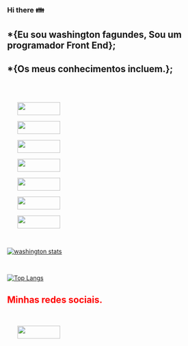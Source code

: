 ### Hi there :family:
<h2>*{Eu sou washington fagundes, Sou um programador Front End};</h2>

<h2>*{Os meus conhecimentos incluem.};</h2>

<br>
<br>

<ul style="list-style:none;">
    <img width="100px" height="30px" src="https://img.shields.io/badge/HTML-239120?style=for-the-badge&logo=html5&logoColor=white"/>
</ul>

<ul>
    <img width="100px" height="30px" src="https://img.shields.io/badge/CSS-239120?&style=for-the-badge&logo=css3&logoColor=white " />
</ul>

<ul>
    <img width="100px" height="30px" src="https://img.shields.io/badge/JavaScript-F7DF1E?style=for-the-badge&logo=javascript&logoColor=black " />
</ul>

<ul>
    <img width="100px" height="30px" src="https://img.shields.io/badge/TypeScript-007ACC?style=for-the-badge&logo=typescript&logoColor=white   " />
</ul>

<ul>
    <img width="100px" height="30px" src="https://img.shields.io/badge/React-20232A?style=for-the-badge&logo=react&logoColor=61DAFB " />
</ul>

<ul>
    <img width="100px" height="30px" src="https://img.shields.io/badge/Node.js-43853D?style=for-the-badge&logo=node.js&logoColor=white " />
</ul>

<ul>
    <img width="100px" height="30px" src="https://img.shields.io/badge/GitHub-100000?style=for-the-badge&logo=github&logoColor=white " />
</ul>

<br>

 [![washington stats](https://github-readme-stats.vercel.app/api?username=wsaraujo23)](https://github.com/anuraghazra/github-readme-stats)
 
<br>

[![Top Langs](https://github-readme-stats.vercel.app/api/top-langs/?username=wsaraujo23)](https://github.com/anuraghazra/github-readme-stats)

<h2 style="color: red;">Minhas redes sociais.</h2>
<br>
 
<ul>
  <a href="https://www.linkedin.com/in/washington-araujo-ba457a264/"> <img width="100px" height="30px" src="https://img.shields.io/badge/LinkedIn-0077B5?style=for-the-badge&logo=linkedin&logoColor=white " /></a>
</ul>




  


